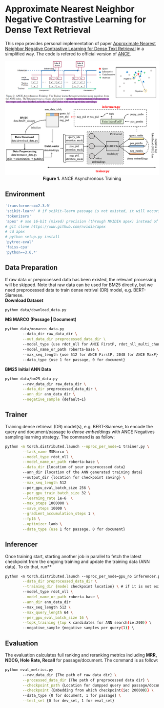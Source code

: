 # Approximate Nearest Neighbor Negative Contrastive Learning for Dense Text Retrieval

This repo provides personal implementation of paper [Approximate Nearest Neighbor Negative Contrastive Learning for Dense Text Retrieval](https://arxiv.org/pdf/2007.00808.pdf) in a simplified way. The code is refered to official version of [ANCE](https://github.com/microsoft/ANCE).

<p align="center">
  <img src="data/ance.png" alt="ANCE" width="700">
  <br>
  <b>Figure 1.</b> ANCE Asynchronous Training
</p>
<!-- The architecture of data is as follows:
```bash
ANCE
|--data
    |--MSMARCO
        |--doc        # raw data
        |--passage    # raw data
        |--ann_data_* # preprocessed data (*_split* files have been removed)
``` -->

## Environment
```bash
'transformers==2.3.0' 
'scikit-learn' # if scikit-learn passage is not existed, it will occurs the bug of "ImportError: from transformers import glue_compute_metrics"
'tokenizers'
'apex' # use 16-bit (mixed) precision (through NVIDIA apex) instead of 32-bit
# git clone https://www.github.com/nvidia/apex
# cd apex
# python setup.py install
'pytrec-eval'
'faiss-cpu'
'python==3.6.*'
```
## Data Preparation
If raw data or preprocessed data has been existed, the relevant processing will be skipped. Note that raw data can be used for BM25 directly, but we need preprocessed data to train dense retrival (DR) model, e.g. BERT-Siamese.  
**Download Dataset**
```bash
python data/download_data.py
```

**MS MARCO (Passage | Document)**
```bash
python data/msmarco_data.py 
        --data_dir raw_data_dir \
        --out_data_dir preprocessed_data_dir \ 
        --model_type {use rdot_nll for ANCE FirstP, rdot_nll_multi_chunk for ANCE MaxP} \ 
        --model_name_or_path roberta-base \ 
        --max_seq_length {use 512 for ANCE FirstP, 2048 for ANCE MaxP} \ 
        --data_type {use 1 for passage, 0 for document}
```

**BM25 Initial ANN Data**
```bash
python data/bm25_data.py
        --raw_data_dir raw_data_dir \
        --data_dir preprocessed_data_dir \
        --ann_dir ann_data_dir \
        --negative_sample {default=1}
```
## Trainer
Training dense retrieval (DR) model(s), e.g. BERT-Siamese, to encode the query and document/passage to *dense embeddings* with ANCE Negatives sampling learning strategy. The command is as follow:
```bash
python -m torch.distributed.launch --nproc_per_node=1 trainer.py \
        --task_name MSMarco \
        --model_type rdot_nll \
        --model_name_or_path roberta-base \
        --data_dir {location of your preprocessed data}  
        --ann_dir {location of the ANN generated training data}
        --output_dir {location for checkpoint saving} \
        --max_seq_length 512 
        --per_gpu_eval_batch_size 256 \
        --per_gpu_train_batch_size 32 \
        --learning_rate 1e-6  \
        --max_steps 1000000 \
        --save_steps 10000 \
        --gradient_accumulation_steps 1 \
        --fp16 \
        --optimizer lamb \
        --data_type {use 1 for passage, 0 for document}
```
## Inferencer
Once training start, starting another job in parallel to fetch the latest checkpoint from the ongoing training and update the training data (ANN data). To do that, run**
```bash
python -m torch.distributed.launch --nproc_per_node=gpu_no inferencer.py \
        --data_dir preprocessed_data_dir \
        --training_dir {model checkpoint location} \ # if it is not existed, it will be pretrained checkpoint location automatically. 
        --model_type rdot_nll \
        --model_name_or_path roberta-base \
        --ann_dir ann_data_dir
        --max_seq_length 512 \
        --max_query_length 64 \
        --per_gpu_eval_batch_size 16 \
        --topk_training {top k candidates for ANN search(ie:200)} \ 
        --negative_sample {negative samples per query(1)} \ 
```

## Evaluation
The evaluation calculates full ranking and reranking metrics including **MRR, NDCG, Hole Rate, Recall** for passage/document. The command is as follow:
```bash  
python eval_metrics.py      
        --raw_data_dir {The path of raw data dir} \
        --processed_data_dir {The path of preprocessed data dir} \
        --checkpoint_path {Location for dumpped query and passage/document embeddings which is output_dir} \
        --checkpoint {Embedding from which checkpoint(ie: 200000)} \
        --data_type {0 for document, 1 for passage} \
        --test_set {0 for dev_set, 1 for eval_set}
```